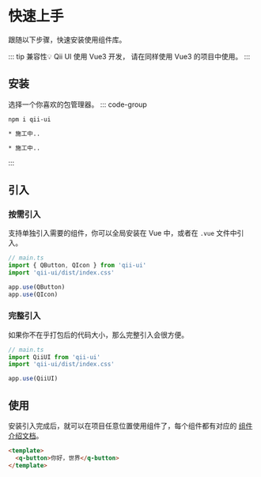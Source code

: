 # 快速上手
跟随以下步骤，快速安装使用组件库。

::: tip 兼容性💡
Qii UI 使用 Vue3 开发， 请在同样使用 Vue3 的项目中使用。
:::


## 安装
选择一个你喜欢的包管理器。
::: code-group
```bash [npm]
npm i qii-ui
```
```bash [yarn]
* 施工中..
```
```bash [pnpm]
* 施工中..
```
:::


## 引入

### 按需引入 <Badge type="tip" text="推荐" />
支持单独引入需要的组件，你可以全局安装在 Vue 中，或者在 `.vue` 文件中引入。
```ts
// main.ts
import { QButton, QIcon } from 'qii-ui'
import 'qii-ui/dist/index.css'

app.use(QButton)
app.use(QIcon)
```

### 完整引入
如果你不在乎打包后的代码大小，那么完整引入会很方便。
```ts 
// main.ts
import QiiUI from 'qii-ui'
import 'qii-ui/dist/index.css'

app.use(QiiUI)
```


## 使用
安装引入完成后，就可以在项目任意位置使用组件了，每个组件都有对应的 [组件介绍文档](/component/button)。
```html
<template>
  <q-button>你好，世界</q-button>
</template>
```